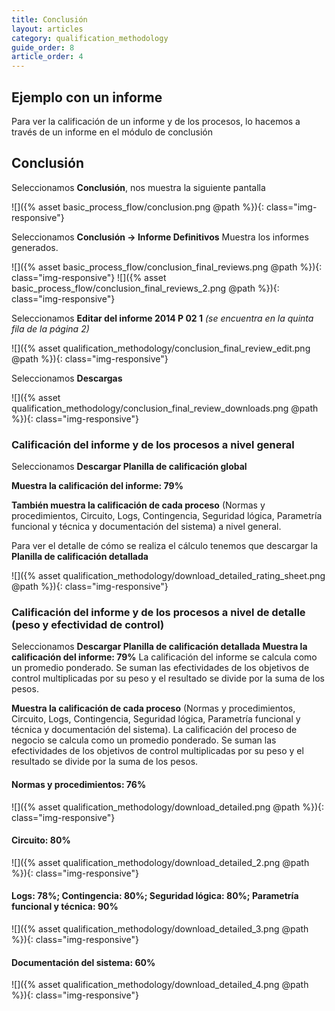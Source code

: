 ```yaml
---
title: Conclusión
layout: articles
category: qualification_methodology
guide_order: 8
article_order: 4
---
```


## Ejemplo con un informe

Para ver la calificación de un informe y de los procesos, lo hacemos a través de un informe en el módulo de conclusión

## Conclusión

Seleccionamos **Conclusión**, nos muestra la siguiente pantalla


![]({% asset basic_process_flow/conclusion.png @path %}){: class="img-responsive"}	


	
Seleccionamos **Conclusión -> Informe Definitivos**
Muestra los informes generados.

![]({% asset basic_process_flow/conclusion_final_reviews.png @path %}){: class="img-responsive"}
![]({% asset basic_process_flow/conclusion_final_reviews_2.png @path %}){: class="img-responsive"}


Seleccionamos **Editar del informe 2014 P 02 1** *(se encuentra en la quinta fila de la página 2)*

![]({% asset qualification_methodology/conclusion_final_review_edit.png @path %}){: class="img-responsive"}


Seleccionamos **Descargas**

![]({% asset qualification_methodology/conclusion_final_review_downloads.png @path %}){: class="img-responsive"}

### Calificación del informe y de los procesos a nivel general


Seleccionamos **Descargar Planilla de calificación global**

**Muestra la calificación del informe: 79%**

**También muestra la calificación de cada proceso** (Normas y procedimientos, Circuito, Logs, Contingencia, Seguridad lógica, Parametría funcional y técnica y documentación del sistema) a nivel general. 

Para ver el detalle de cómo se realiza el cálculo tenemos que descargar la **Planilla de calificación detallada**

![]({% asset qualification_methodology/download_detailed_rating_sheet.png @path %}){: class="img-responsive"}	


### Calificación del informe y de los procesos a nivel de detalle (peso y efectividad de control)


Seleccionamos **Descargar Planilla de calificación detallada**
**Muestra la calificación del informe: 79%**
La calificación del informe se calcula como un promedio ponderado. Se suman las efectividades de los objetivos de control multiplicadas por su peso y el resultado se divide por la suma de los pesos. 


**Muestra la calificación de cada proceso** (Normas y procedimientos, Circuito, Logs, Contingencia, Seguridad lógica, Parametría funcional y técnica y documentación del sistema). La calificación del proceso de negocio se calcula como un promedio ponderado. Se suman las efectividades de los objetivos de control multiplicadas por su peso y el resultado se divide por la suma de los pesos.

#### Normas y procedimientos: 76%

![]({% asset qualification_methodology/download_detailed.png @path %}){: class="img-responsive"}	

#### Circuito: 80%

![]({% asset qualification_methodology/download_detailed_2.png @path %}){: class="img-responsive"}	

#### Logs: 78%; Contingencia: 80%; Seguridad lógica: 80%; Parametría funcional y técnica: 90%

![]({% asset qualification_methodology/download_detailed_3.png @path %}){: class="img-responsive"}	

#### Documentación del sistema: 60%

![]({% asset qualification_methodology/download_detailed_4.png @path %}){: class="img-responsive"}	


